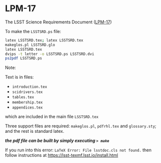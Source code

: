# LPM-17
The LSST Science Requirements Document ([LPM-17](https://ls.st/LPM-17))

To make the `LSSTSRD.ps` file:

```bash
latex LSSTSRD.tex; latex LSSTSRD.tex
makeglos.pl LSSTSRD.glo
latex LSSTSRD.tex
dvips -t letter -o LSSTSRD.ps LSSTSRD.dvi
ps2pdf LSSTSRD.ps
```

Note:

Text is in files:

* `introduction.tex`
* `scidrivers.tex`
* `tables.tex`
* `membership.tex`
* `appendices.tex`

which are included in the main file `LSSTSRD.tex`

Three support files are required: `makeglos.pl`, `pdfrhl.tex` and
`glossary.sty`; and the rest is standard latex.

***the pdf file can be built by simply executing `> make`***


If you run into this error:
`LaTeX Error: File lsstdoc.cls not found.`
then follow instructions at https://lsst-texmf.lsst.io/install.html

